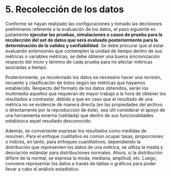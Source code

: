 # 5. Recolección de los datos

Conforme se hayan realizado las configuraciones y tomado las decisiones preliminares referente a la evaluación de los datos, el paso siguiente es justamente **ejecutar las pruebas, simulaciones o casos de prueba para la recolección del set de datos que será evaluado posteriormente para la determinación de la validez y confiabilidad.** Se debe procurar que al estar evaluando extensiones que contemplen la unidad de tiempo dentro de sus métricas o variables métricas, se debe obtener una buena sincronización respecto del inicio y término de cada prueba para no afectar métricas asociadas a tiempo.

Posteriormente, ya recolectado los datos es necesario hacer una revisión, recuento y clasificación de éstos según las métricas que hayamos establecido. Respecto del formato de los datos obtenidos, serán los multimedia aquellos que requieran de mayor trabajo a la hora de obtener los resultados a contrastar, debido a que en caso que el resultado de una métrica no se evidencie de manera directa (en las propiedades del archivo o directamente por la reproducción de éste), sea útil considerar el apoyo de una herramienta externa (validada) que dentro de sus funcionalidades establezca aquel resultado desconocido.

Además, es conveniente expresar los resultados como medidas de resumen. Para el enfoque cualitativo es común ocupar tasas, proporciones o índices, en tanto, para enfoques cuantitativos, dependiendo la distribución que representen los datos de una métrica, se utiliza la media y desviación estándar para distribuciones normales. Ahora, si la distribución difiere de la normal, se expresa la moda, mediana, amplitud, etc. Luego, conviene representar los datos a través de tablas o gráficos para poder llevar a cabo el análisis estadístico.
